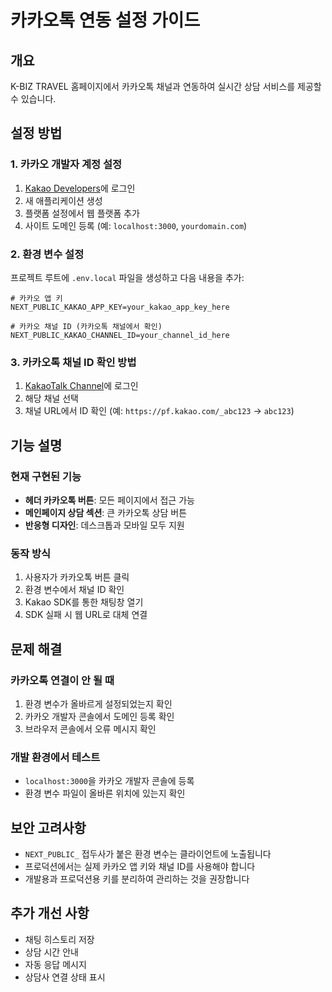 # 카카오톡 연동 설정 가이드

## 개요
K-BIZ TRAVEL 홈페이지에서 카카오톡 채널과 연동하여 실시간 상담 서비스를 제공할 수 있습니다.

## 설정 방법

### 1. 카카오 개발자 계정 설정
1. [Kakao Developers](https://developers.kakao.com/)에 로그인
2. 새 애플리케이션 생성
3. 플랫폼 설정에서 웹 플랫폼 추가
4. 사이트 도메인 등록 (예: `localhost:3000`, `yourdomain.com`)

### 2. 환경 변수 설정
프로젝트 루트에 `.env.local` 파일을 생성하고 다음 내용을 추가:

```env
# 카카오 앱 키
NEXT_PUBLIC_KAKAO_APP_KEY=your_kakao_app_key_here

# 카카오 채널 ID (카카오톡 채널에서 확인)
NEXT_PUBLIC_KAKAO_CHANNEL_ID=your_channel_id_here
```

### 3. 카카오톡 채널 ID 확인 방법
1. [KakaoTalk Channel](https://center-pf.kakao.com/)에 로그인
2. 해당 채널 선택
3. 채널 URL에서 ID 확인 (예: `https://pf.kakao.com/_abc123` → `abc123`)

## 기능 설명

### 현재 구현된 기능
- **헤더 카카오톡 버튼**: 모든 페이지에서 접근 가능
- **메인페이지 상담 섹션**: 큰 카카오톡 상담 버튼
- **반응형 디자인**: 데스크톱과 모바일 모두 지원

### 동작 방식
1. 사용자가 카카오톡 버튼 클릭
2. 환경 변수에서 채널 ID 확인
3. Kakao SDK를 통한 채팅창 열기
4. SDK 실패 시 웹 URL로 대체 연결

## 문제 해결

### 카카오톡 연결이 안 될 때
1. 환경 변수가 올바르게 설정되었는지 확인
2. 카카오 개발자 콘솔에서 도메인 등록 확인
3. 브라우저 콘솔에서 오류 메시지 확인

### 개발 환경에서 테스트
- `localhost:3000`을 카카오 개발자 콘솔에 등록
- 환경 변수 파일이 올바른 위치에 있는지 확인

## 보안 고려사항
- `NEXT_PUBLIC_` 접두사가 붙은 환경 변수는 클라이언트에 노출됩니다
- 프로덕션에서는 실제 카카오 앱 키와 채널 ID를 사용해야 합니다
- 개발용과 프로덕션용 키를 분리하여 관리하는 것을 권장합니다

## 추가 개선 사항
- 채팅 히스토리 저장
- 상담 시간 안내
- 자동 응답 메시지
- 상담사 연결 상태 표시
